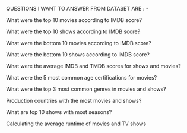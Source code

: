 QUESTIONS I WANT TO ANSWER FROM DATASET ARE : -

What were the top 10 movies according to IMDB score?

What were the top 10 shows according to IMDB score?

What were the bottom 10 movies according to IMDB score?

What were the bottom 10 shows according to IMDB score?

What were the average IMDB and TMDB scores for shows and movies?

What were the 5 most common age certifications for movies?

What were the top 3 most common genres in movies and shows?

Production countries with the most movies and shows?

What are top 10 shows with most seasons?

Calculating the average runtime of movies and TV shows
